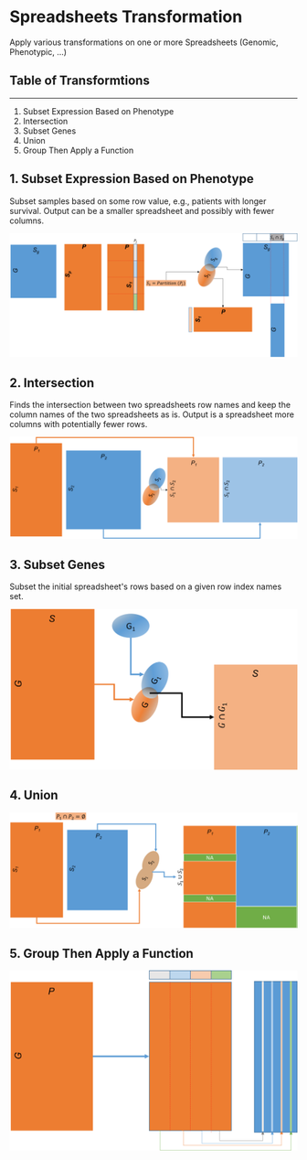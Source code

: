 # Spreadsheets Transformation
Apply various transformations on one or more Spreadsheets (Genomic, Phenotypic, ...)


## Table of Transformtions
---
1. Subset Expression Based on Phenotype
2. Intersection
3. Subset Genes
4. Union
5. Group Then Apply a Function

## 1. Subset Expression Based on Phenotype

Subset samples based on some row value, e.g., patients with longer survival. Output can 
be a smaller spreadsheet and possibly with fewer columns.

<p align="center">
  <img  src="images/SubsetExpressionBasedonPhenotype.png">
</p>


## 2. Intersection

Finds the intersection between two spreadsheets row names and keep the column names of the two spreadsheets as is.
Output is a  spreadsheet more columns with potentially fewer rows.

<p align="center">
  <img  src="images/Intersection.png">
</p>

## 3. Subset Genes

Subset the initial spreadsheet's rows based on a given row index names set.

<p align="center">
  <img  src="images/SubsetGenes.png">
</p>

## 4. Union

<p align="center">
  <img  src="images/Union.png">
</p>

## 5.  Group Then Apply a Function

<p align="center">
  <img  src="images/GroupThenApplyFunction.png">
</p>

